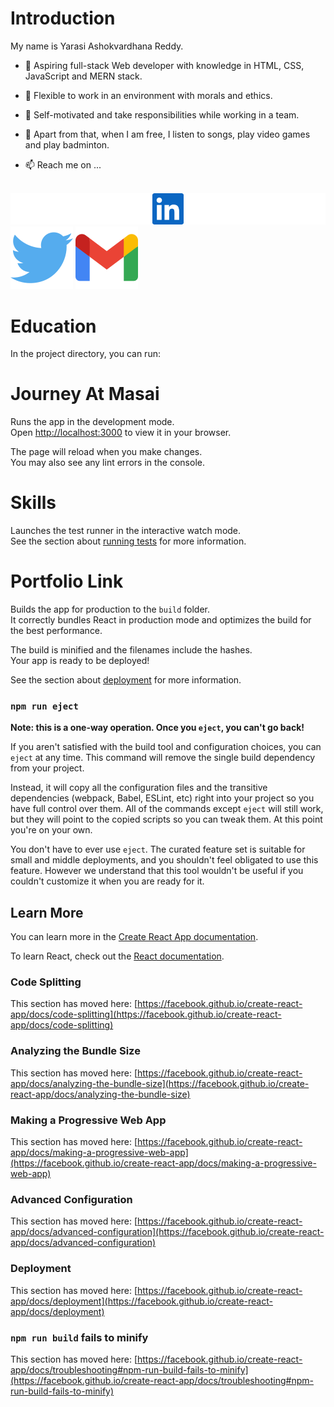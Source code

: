 # Introduction
My name is Yarasi Ashokvardhana Reddy. 

- 🌱 Aspiring full-stack Web developer with knowledge in
  HTML, CSS, JavaScript and MERN stack.

- 👀 Flexible to work
  in an environment with morals and ethics.

- 💞️ Self-motivated
  and take responsibilities while working in a team.

- 👀 Apart from that, when I am free, I listen to songs, play video    games and play badminton.

- 📫 Reach me on ...

<!-- linkdin -->
  &nbsp; &nbsp; &nbsp; [![An old rock in the desert](./src/Components/portfolioImages/linkedin-icon.svg "Shiprock, New Mexico by Beau Rogers")](https://www.linkedin.com/in/yarasi-ashokvardhana-reddy-33b560122/) 
    [![An old rock in the desert](./src/Components/portfolioImages/twitter.svg "Shiprock, New Mexico by Beau Rogers")](https://twitter.com/yavreddy1995) 
 [![An old rock in the desert](./src/Components/portfolioImages/gmail.svg "Shiprock, New Mexico by Beau Rogers")](https://accounts.google.com/signin/v2/identifier?service=accountsettings&continue=https%3A%2F%2Fmyaccount.google.com%2F%3Futm_source%3Dsign_in_no_continue%26pli%3D1&ec=GAlAwAE&flowName=GlifWebSignIn&flowEntry=AddSession)

# Education

In the project directory, you can run:

# Journey At Masai

Runs the app in the development mode.\
Open [http://localhost:3000](http://localhost:3000) to view it in your browser.

The page will reload when you make changes.\
You may also see any lint errors in the console.

# Skills

Launches the test runner in the interactive watch mode.\
See the section about [running tests](https://facebook.github.io/create-react-app/docs/running-tests) for more information.

# Portfolio Link

Builds the app for production to the `build` folder.\
It correctly bundles React in production mode and optimizes the build for the best performance.

The build is minified and the filenames include the hashes.\
Your app is ready to be deployed!

See the section about [deployment](https://facebook.github.io/create-react-app/docs/deployment) for more information.

### `npm run eject`

**Note: this is a one-way operation. Once you `eject`, you can't go back!**

If you aren't satisfied with the build tool and configuration choices, you can `eject` at any time. This command will remove the single build dependency from your project.

Instead, it will copy all the configuration files and the transitive dependencies (webpack, Babel, ESLint, etc) right into your project so you have full control over them. All of the commands except `eject` will still work, but they will point to the copied scripts so you can tweak them. At this point you're on your own.

You don't have to ever use `eject`. The curated feature set is suitable for small and middle deployments, and you shouldn't feel obligated to use this feature. However we understand that this tool wouldn't be useful if you couldn't customize it when you are ready for it.

## Learn More

You can learn more in the [Create React App documentation](https://facebook.github.io/create-react-app/docs/getting-started).

To learn React, check out the [React documentation](https://reactjs.org/).

### Code Splitting

This section has moved here: [https://facebook.github.io/create-react-app/docs/code-splitting](https://facebook.github.io/create-react-app/docs/code-splitting)

### Analyzing the Bundle Size

This section has moved here: [https://facebook.github.io/create-react-app/docs/analyzing-the-bundle-size](https://facebook.github.io/create-react-app/docs/analyzing-the-bundle-size)

### Making a Progressive Web App

This section has moved here: [https://facebook.github.io/create-react-app/docs/making-a-progressive-web-app](https://facebook.github.io/create-react-app/docs/making-a-progressive-web-app)

### Advanced Configuration

This section has moved here: [https://facebook.github.io/create-react-app/docs/advanced-configuration](https://facebook.github.io/create-react-app/docs/advanced-configuration)

### Deployment

This section has moved here: [https://facebook.github.io/create-react-app/docs/deployment](https://facebook.github.io/create-react-app/docs/deployment)

### `npm run build` fails to minify

This section has moved here: [https://facebook.github.io/create-react-app/docs/troubleshooting#npm-run-build-fails-to-minify](https://facebook.github.io/create-react-app/docs/troubleshooting#npm-run-build-fails-to-minify)
